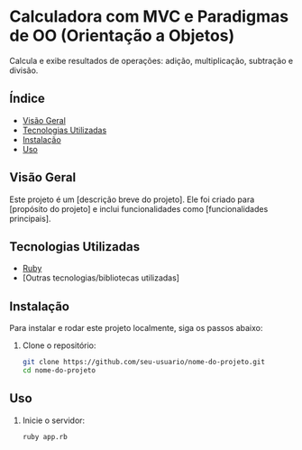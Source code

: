 # Calculadora com MVC e Paradigmas de OO (Orientação a Objetos)

Calcula e exibe resultados de operações: adição, multiplicação, subtração e divisão.

## Índice

- [Visão Geral](#visão-geral)
- [Tecnologias Utilizadas](#tecnologias-utilizadas)
- [Instalação](#instalação)
- [Uso](#uso)


## Visão Geral

Este projeto é um [descrição breve do projeto]. Ele foi criado para [propósito do projeto] e inclui funcionalidades como [funcionalidades principais].

## Tecnologias Utilizadas

- [Ruby](https://www.ruby-lang.org/en/)
- [Outras tecnologias/bibliotecas utilizadas]

## Instalação

Para instalar e rodar este projeto localmente, siga os passos abaixo:

1. Clone o repositório:
    ```sh
    git clone https://github.com/seu-usuario/nome-do-projeto.git
    cd nome-do-projeto
    ```

## Uso

1. Inicie o servidor:
    ```sh
    ruby app.rb
    ```

